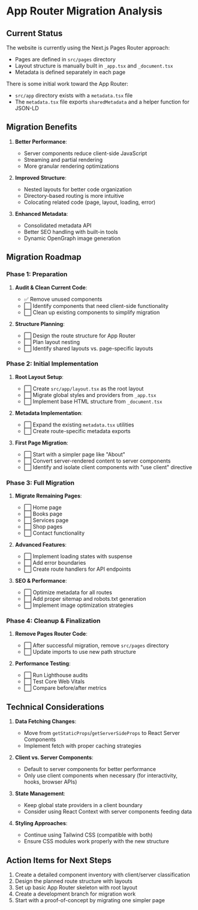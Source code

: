 # App Router Migration Analysis

## Current Status

The website is currently using the Next.js Pages Router approach:
- Pages are defined in `src/pages` directory
- Layout structure is manually built in `_app.tsx` and `_document.tsx`
- Metadata is defined separately in each page

There is some initial work toward the App Router:
- `src/app` directory exists with a `metadata.tsx` file
- The `metadata.tsx` file exports `sharedMetadata` and a helper function for JSON-LD

## Migration Benefits

1. **Better Performance**:
   - Server components reduce client-side JavaScript
   - Streaming and partial rendering
   - More granular rendering optimizations

2. **Improved Structure**:
   - Nested layouts for better code organization
   - Directory-based routing is more intuitive
   - Colocating related code (page, layout, loading, error)

3. **Enhanced Metadata**:
   - Consolidated metadata API
   - Better SEO handling with built-in tools
   - Dynamic OpenGraph image generation

## Migration Roadmap

### Phase 1: Preparation

1. **Audit & Clean Current Code**:
   - ✅ Remove unused components
   - ⬜ Identify components that need client-side functionality
   - ⬜ Clean up existing components to simplify migration

2. **Structure Planning**:
   - ⬜ Design the route structure for App Router
   - ⬜ Plan layout nesting
   - ⬜ Identify shared layouts vs. page-specific layouts

### Phase 2: Initial Implementation

1. **Root Layout Setup**:
   - ⬜ Create `src/app/layout.tsx` as the root layout
   - ⬜ Migrate global styles and providers from `_app.tsx`
   - ⬜ Implement base HTML structure from `_document.tsx`

2. **Metadata Implementation**:
   - ⬜ Expand the existing `metadata.tsx` utilities
   - ⬜ Create route-specific metadata exports

3. **First Page Migration**:
   - ⬜ Start with a simpler page like "About"
   - ⬜ Convert server-rendered content to server components
   - ⬜ Identify and isolate client components with "use client" directive

### Phase 3: Full Migration

1. **Migrate Remaining Pages**:
   - ⬜ Home page
   - ⬜ Books page
   - ⬜ Services page
   - ⬜ Shop pages
   - ⬜ Contact functionality

2. **Advanced Features**:
   - ⬜ Implement loading states with suspense
   - ⬜ Add error boundaries
   - ⬜ Create route handlers for API endpoints

3. **SEO & Performance**:
   - ⬜ Optimize metadata for all routes
   - ⬜ Add proper sitemap and robots.txt generation
   - ⬜ Implement image optimization strategies

### Phase 4: Cleanup & Finalization

1. **Remove Pages Router Code**:
   - ⬜ After successful migration, remove `src/pages` directory
   - ⬜ Update imports to use new path structure

2. **Performance Testing**:
   - ⬜ Run Lighthouse audits
   - ⬜ Test Core Web Vitals
   - ⬜ Compare before/after metrics

## Technical Considerations

1. **Data Fetching Changes**:
   - Move from `getStaticProps`/`getServerSideProps` to React Server Components
   - Implement fetch with proper caching strategies

2. **Client vs. Server Components**:
   - Default to server components for better performance
   - Only use client components when necessary (for interactivity, hooks, browser APIs)

3. **State Management**:
   - Keep global state providers in a client boundary
   - Consider using React Context with server components feeding data

4. **Styling Approaches**:
   - Continue using Tailwind CSS (compatible with both)
   - Ensure CSS modules work properly with the new structure

## Action Items for Next Steps

1. Create a detailed component inventory with client/server classification
2. Design the planned route structure with layouts
3. Set up basic App Router skeleton with root layout
4. Create a development branch for migration work
5. Start with a proof-of-concept by migrating one simpler page 